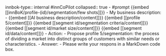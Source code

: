 innbok-type:: internal
#innCoPilot
collapsed:: true
	- #prompt {{embed [[innBoK/profile-(id)/segmentation/few shots]]}}
		- My business description:
		- {{embed [[AI business description/content]]}} {{embed [[profile 5/content]]}} {{embed [[segment id/segmentation criteria/content]]}} {{embed [[segment id/market size/content]]}} {{embed [[segment id/data/content]]}}
		- Action:
		- Propose profile 5/segmentation: the process of dividing a market into distinct groups of customers with similar needs or characteristics.
		- Answer:
		- Please write your respons in a MarkDown code box.




